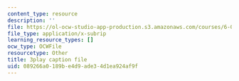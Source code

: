 ```yaml
---
content_type: resource
description: ''
file: https://ol-ocw-studio-app-production.s3.amazonaws.com/courses/6-042j-mathematics-for-computer-science-spring-2015/089266a0189be4d9ade34d1ea924af9f_wfr4XbR5VP8.srt
file_type: application/x-subrip
learning_resource_types: []
ocw_type: OCWFile
resourcetype: Other
title: 3play caption file
uid: 089266a0-189b-e4d9-ade3-4d1ea924af9f
---
```

